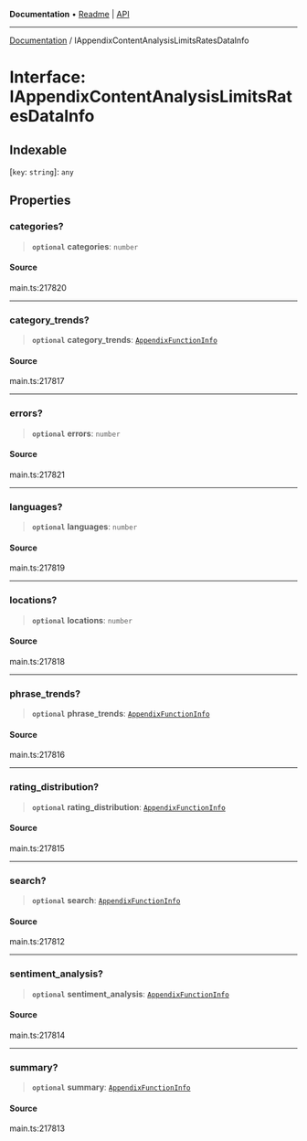 **Documentation** • [Readme](../README.md) \| [API](../globals.md)

***

[Documentation](../README.md) / IAppendixContentAnalysisLimitsRatesDataInfo

# Interface: IAppendixContentAnalysisLimitsRatesDataInfo

## Indexable

 \[`key`: `string`\]: `any`

## Properties

### categories?

> **`optional`** **categories**: `number`

#### Source

main.ts:217820

***

### category\_trends?

> **`optional`** **category\_trends**: [`AppendixFunctionInfo`](../classes/AppendixFunctionInfo.md)

#### Source

main.ts:217817

***

### errors?

> **`optional`** **errors**: `number`

#### Source

main.ts:217821

***

### languages?

> **`optional`** **languages**: `number`

#### Source

main.ts:217819

***

### locations?

> **`optional`** **locations**: `number`

#### Source

main.ts:217818

***

### phrase\_trends?

> **`optional`** **phrase\_trends**: [`AppendixFunctionInfo`](../classes/AppendixFunctionInfo.md)

#### Source

main.ts:217816

***

### rating\_distribution?

> **`optional`** **rating\_distribution**: [`AppendixFunctionInfo`](../classes/AppendixFunctionInfo.md)

#### Source

main.ts:217815

***

### search?

> **`optional`** **search**: [`AppendixFunctionInfo`](../classes/AppendixFunctionInfo.md)

#### Source

main.ts:217812

***

### sentiment\_analysis?

> **`optional`** **sentiment\_analysis**: [`AppendixFunctionInfo`](../classes/AppendixFunctionInfo.md)

#### Source

main.ts:217814

***

### summary?

> **`optional`** **summary**: [`AppendixFunctionInfo`](../classes/AppendixFunctionInfo.md)

#### Source

main.ts:217813
